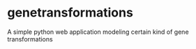 # genetransformations
A simple python web application modeling certain kind of gene transformations
